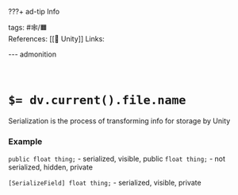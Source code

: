 ???+ ad-tip Info

tags: #🕸️/🟧️   
References:  [[🔲 Unity]] 
Links: 

--- admonition


<br>

# `$= dv.current().file.name`

Serialization is the process of transforming info for storage by Unity

### Example

`public float thing;` - serialized, visible, public
`float thing;` - not serialized, hidden, private

`[SerializeField] float thing;` - serialized, visible, private